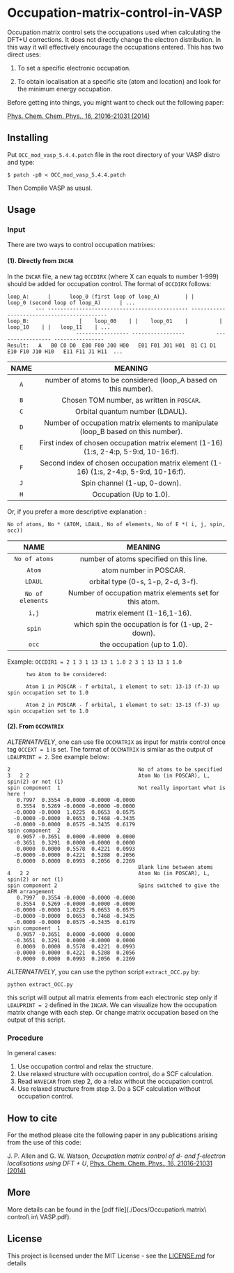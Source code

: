 # Occupation-matrix-control-in-VASP

Occupation matrix control sets the occupations used when calculating the DFT+U corrections. It does not directly change the electron distribution. In this way it will effectively encourage the occupations entered. This has two direct uses:

1. To set a specific electronic occupation.

2. To obtain localisation at a specific site (atom and location) and look for the minimum energy occupation.

Before getting into things, you might want to check out the following paper:

[Phys. Chem. Chem. Phys., 16, 21016-21031 (2014)](https://pubs.rsc.org/en/content/articlelanding/2014/cp/c4cp01083c#!divAbstract)

## Installing

Put `OCC_mod_vasp_5.4.4.patch` file in the root directory of your VASP distro and type:
```
$ patch -p0 < OCC_mod_vasp_5.4.4.patch
```

Then Compile VASP as usual.

## Usage
### Input
There are two ways to control occupation matrixes:
#### (1). Directly from `INCAR`
In the `INCAR` file, a new tag `OCCDIRX` (where X can equals to number 1-999) should be added for occupation control. The format of `OCCDIRX` follows:
```
loop_A:      |      loop_0 (first loop of loop_A)        | |     loop_0 (second loop of loop_A)      | ...
         --- --------------------------------------------- -------------------------------------------
loop_B:                |    loop_00    | |    loop_01    |          |    loop_10    | |   loop_11    | ...
                      ----------------- -----------------          ----------------- ----------------
Result:   A   B0 C0 D0  E00 F00 J00 H00   E01 F01 J01 H01  B1 C1 D1  E10 F10 J10 H10   E11 F11 J1 H11  ...
```
| NAME                   |                                            MEANING                                    |
|:----------------------:|:-------------------------------------------------------------------------------------:|
| `A`                    | number of atoms to be considered (loop_A based on this number).                       |
| `B`                    | Chosen TOM number, as written in `POSCAR`.                                            |
| `C`                    | Orbital quantum number (LDAUL).                                                       |
| `D`                    | Number of occupation matrix elements to manipulate (loop_B based on this number).     |
| `E`                    | First index of chosen occupation matrix element (1-16) (1:s, 2-4:p, 5-9:d, 10-16:f).  |
| `F`                    | Second index of chosen occupation matrix element (1-16) (1:s, 2-4:p, 5-9:d, 10-16:f). |
| `J`                    | Spin channel (1-up, 0-down).                                                          |
| `H`                    | Occupation (Up to 1.0).                                                               |

Or, if you prefer a more descriptive explanation :
```
No of atoms, No * (ATOM, LDAUL, No of elements, No of E *( i, j, spin, occ))
```
| NAME                     |                        MEANING                        |
|:------------------------:|:-----------------------------------------------------:|
|`No of atoms`             |number of atoms specified on this line.                |
|`Atom`                    |atom number in POSCAR.                                 |       
|`LDAUL`                   |orbital type (0-s, 1-p, 2-d, 3-f).                     |
|`No of elements`          |Number of occupation matrix elements set for this atom.|
|`i,j`                     |matrix element (1-16,1-16).                            |
|`spin`                    |which spin the occupation is for (1-up, 2-down).       |
|`occ`                     |the occupation (up to 1.0).                            |

Example: `OCCDIR1 = 2 1 3 1 13 13 1 1.0 2 3 1 13 13 1 1.0`

          two Atom to be considered:

          Atom 1 in POSCAR - f orbital, 1 element to set: 13-13 (f-3) up spin occupation set to 1.0

          Atom 2 in POSCAR - f orbital, 1 element to set: 13-13 (f-3) up spin occupation set to 1.0


#### (2). From `OCCMATRIX`
*ALTERNATIVELY*, one can use file `OCCMATRIX` as input for matrix control once tag `OCCEXT = 1` is set. The format of `OCCMATRIX` is similar as the output of `LDAUPRINT = 2`. See example below:
```
2                                         No of atoms to be specified
3   2 2                                   Atom No (in POSCAR), L, spin(2) or not (1)
spin component  1                         Not really important what is here !
   0.7997  0.3554 -0.0000 -0.0000 -0.0000
   0.3554  0.5269 -0.0000 -0.0000 -0.0000
  -0.0000 -0.0000  1.0225  0.0653  0.0575
  -0.0000 -0.0000  0.0653  0.7468 -0.3435
  -0.0000 -0.0000  0.0575 -0.3435  0.6179
spin component  2
   0.9057 -0.3651  0.0000 -0.0000  0.0000
  -0.3651  0.3291  0.0000 -0.0000  0.0000
   0.0000  0.0000  0.5578  0.4221  0.0993
  -0.0000 -0.0000  0.4221  0.5288  0.2056
   0.0000  0.0000  0.0993  0.2056  0.2269
                                          Blank line between atoms
4   2 2                                   Atom No (in POSCAR), L, spin(2) or not (1)
spin component 2                          Spins switched to give the AFM arrangement
   0.7997  0.3554 -0.0000 -0.0000 -0.0000
   0.3554  0.5269 -0.0000 -0.0000 -0.0000
  -0.0000 -0.0000  1.0225  0.0653  0.0575
  -0.0000 -0.0000  0.0653  0.7468 -0.3435
  -0.0000 -0.0000  0.0575 -0.3435  0.6179
spin component  1
   0.9057 -0.3651  0.0000 -0.0000  0.0000
  -0.3651  0.3291  0.0000 -0.0000  0.0000
   0.0000  0.0000  0.5578  0.4221  0.0993
  -0.0000 -0.0000  0.4221  0.5288  0.2056
   0.0000  0.0000  0.0993  0.2056  0.2269
```

*ALTERNATIVELY*, you can use the python script `extract_OCC.py` by:
```
python extract_OCC.py
```
this script will output all matrix elements from each electronic step only if `LDAUPRINT = 2` defined in the `INCAR`. We can visualize how the occupation matrix change with each step. Or change matrix occupation based on the output of this script.

### Procedure

In general cases:
1. Use occupation control and relax the structure.
2. Use relaxed structure with occupation control, do a SCF calculation.
3. Read `WAVECAR` from step 2, do a relax without the occupation control.
4. Use relaxed structure from step 3. Do a SCF calculation without occupation control.

## How to cite

For the method please cite the following paper in any publications arising from the use of this code:

J. P. Allen and G. W. Watson,
*Occupation matrix control of d- and f-electron localisations using DFT + U*, [Phys. Chem. Chem. Phys., 16, 21016-21031 (2014)](https://pubs.rsc.org/en/content/articlelanding/2014/cp/c4cp01083c#!divAbstract)

## More
More details can be found in the [pdf file](./Docs/Occupation\ matrix\ control\ in\ VASP.pdf).

## License
  This project is licensed under the MIT License - see the [LICENSE.md](./LICENSE.md) for details
